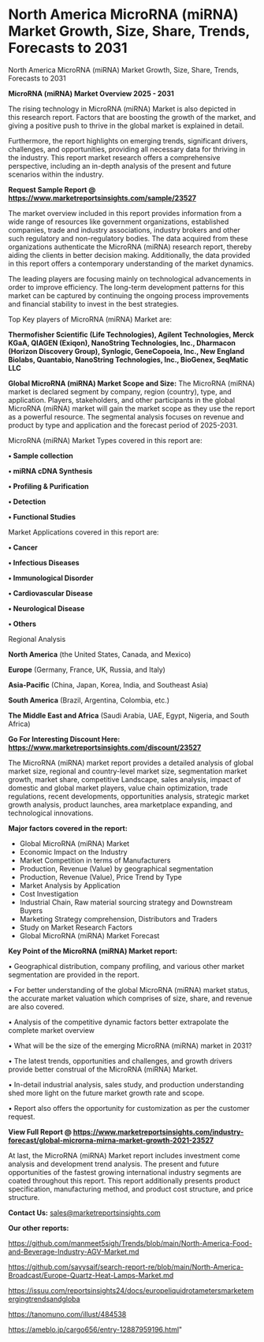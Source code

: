 # North America MicroRNA (miRNA) Market Growth, Size, Share, Trends, Forecasts to 2031
North America MicroRNA (miRNA) Market Growth, Size, Share, Trends, Forecasts to 2031

<Strong> MicroRNA (miRNA) Market Overview 2025 - 2031</strong>

The rising technology in MicroRNA (miRNA) Market is also depicted in this research report. Factors that are boosting the growth of the market, and giving a positive push to thrive in the global market is explained in detail.

Furthermore, the report highlights on emerging trends, significant drivers, challenges, and opportunities, providing all necessary data for thriving in the industry. This report market research offers a comprehensive perspective, including an in-depth analysis of the present and future scenarios within the industry.

<strong>Request Sample Report @ <a href=https://www.marketreportsinsights.com/sample/23527>https://www.marketreportsinsights.com/sample/23527</a></strong>

The market overview included in this report provides information from a wide range of resources like government organizations, established companies, trade and industry associations, industry brokers and other such regulatory and non-regulatory bodies. The data acquired from these organizations authenticate the MicroRNA (miRNA) research report, thereby aiding the clients in better decision making. Additionally, the data provided in this report offers a contemporary understanding of the market dynamics.

The leading players are focusing mainly on technological advancements in order to improve efficiency. The long-term development patterns for this market can be captured by continuing the ongoing process improvements and financial stability to invest in the best strategies.

Top Key players of MicroRNA (miRNA) Market are:

<strong>Thermofisher Scientific (Life Technologies), Agilent Technologies, Merck KGaA, QIAGEN (Exiqon), NanoString Technologies, Inc., Dharmacon (Horizon Discovery Group), Synlogic, GeneCopoeia, Inc., New England Biolabs, Quantabio, NanoString Technologies, Inc., BioGenex, SeqMatic LLC</strong>

<strong><b>Global MicroRNA (miRNA) Market Scope and Size:</b></strong>
The MicroRNA (miRNA) market is declared segment by company, region (country), type, and application. Players, stakeholders, and other participants in the global MicroRNA (miRNA) market will gain the market scope as they use the report as a powerful resource. The segmental analysis focuses on revenue and product by type and application and the forecast period of 2025-2031.

MicroRNA (miRNA) Market Types covered in this report are:

<strong>• Sample collection

• miRNA cDNA Synthesis

• Profiling & Purification

• Detection

• Functional Studies</strong>

Market Applications covered in this report are:

<strong>• Cancer

• Infectious Diseases

• Immunological Disorder

• Cardiovascular Disease

• Neurological Disease

• Others</strong> 

Regional Analysis

<strong>North America</strong> (the United States, Canada, and Mexico)

<strong>Europe</strong> (Germany, France, UK, Russia, and Italy)

<strong>Asia-Pacific</strong> (China, Japan, Korea, India, and Southeast Asia)

<strong>South America</strong> (Brazil, Argentina, Colombia, etc.)

<strong>The Middle East and Africa</strong> (Saudi Arabia, UAE, Egypt, Nigeria, and South Africa)

<strong>Go For Interesting Discount Here: <a href=https://www.marketreportsinsights.com/discount/23527>https://www.marketreportsinsights.com/discount/23527</a></strong>

The MicroRNA (miRNA) market report provides a detailed analysis of global market size, regional and country-level market size, segmentation market growth, market share, competitive Landscape, sales analysis, impact of domestic and global market players, value chain optimization, trade regulations, recent developments, opportunities analysis, strategic market growth analysis, product launches, area marketplace expanding, and technological innovations.

<strong><b>Major factors covered in the report:</b></strong>
<ul>
  <li>Global MicroRNA (miRNA) Market </li>
  <li>Economic Impact on the Industry</li>
  <li>Market Competition in terms of Manufacturers</li>
  <li>Production, Revenue (Value) by geographical segmentation</li>
  <li>Production, Revenue (Value), Price Trend by Type</li>
  <li>Market Analysis by Application</li>
  <li>Cost Investigation</li>
  <li>Industrial Chain, Raw material sourcing strategy and Downstream Buyers</li>
  <li>Marketing Strategy comprehension, Distributors and Traders</li>
  <li>Study on Market Research Factors</li>
  <li>Global MicroRNA (miRNA) Market Forecast</li>
</ul>

<strong><b>Key Point of the MicroRNA (miRNA) Market report:</b></strong>

• Geographical distribution, company profiling, and various other market segmentation are provided in the report.

• For better understanding of the global MicroRNA (miRNA) market status, the accurate market valuation which comprises of size, share, and revenue are also covered.

• Analysis of the competitive dynamic factors better extrapolate the complete market overview

• What will be the size of the emerging MicroRNA (miRNA) market in 2031?

• The latest trends, opportunities and challenges, and growth drivers provide better construal of the MicroRNA (miRNA) Market.

• In-detail industrial analysis, sales study, and production understanding shed more light on the future market growth rate and scope.

• Report also offers the opportunity for customization as per the customer request.

<strong><b>View Full Report @ <a href=https://www.marketreportsinsights.com/industry-forecast/global-microrna-mirna-market-growth-2021-23527>https://www.marketreportsinsights.com/industry-forecast/global-microrna-mirna-market-growth-2021-23527</a></b></strong>


At last, the MicroRNA (miRNA) Market report includes investment come analysis and development trend analysis. The present and future opportunities of the fastest growing international industry segments are coated throughout this report. This report additionally presents product specification, manufacturing method, and product cost structure, and price structure.

<strong>Contact Us:</strong>
sales@marketreportsinsights.com

<strong>Our other reports:</strong>

<a href=https://github.com/manmeet5sigh/Trends/blob/main/North-America-Food-and-Beverage-Industry-AGV-Market.md>https://github.com/manmeet5sigh/Trends/blob/main/North-America-Food-and-Beverage-Industry-AGV-Market.md</a>

<a href=https://github.com/sayysaif/search-report-re/blob/main/North-America-Broadcast/Europe-Quartz-Heat-Lamps-Market.md>https://github.com/sayysaif/search-report-re/blob/main/North-America-Broadcast/Europe-Quartz-Heat-Lamps-Market.md</a>

<a href=https://issuu.com/reportsinsights24/docs/europeliquidrotametersmarketemergingtrendsandgloba>https://issuu.com/reportsinsights24/docs/europeliquidrotametersmarketemergingtrendsandgloba</a>

<a href=https://tanomuno.com/illust/484538>https://tanomuno.com/illust/484538</a>

<a href=https://ameblo.jp/cargo656/entry-12887959196.html>https://ameblo.jp/cargo656/entry-12887959196.html</a>"
